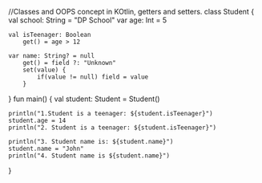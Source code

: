 //Classes and OOPS concept in KOtlin, getters and setters.
class Student {
    val school: String = "DP School"
    var age: Int = 5

    val isTeenager: Boolean
        get() = age > 12

    var name: String? = null
        get() = field ?: "Unknown"
        set(value) {
            if(value != null) field = value
        }
}
fun main() {
    val student: Student = Student()

    println("1.Student is a teenager: ${student.isTeenager}")
    student.age = 14
    println("2. Student is a teenager: ${student.isTeenager}")

    println("3. Student name is: ${student.name}")
    student.name = "John"
    println("4. Student name is ${student.name}")
}
